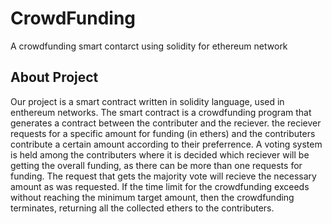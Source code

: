 # CrowdFunding
A crowdfunding smart contarct using solidity for ethereum network

## About Project

Our project is a smart contract written in solidity language, used in enthereum networks. The smart contract is a crowdfunding program that generates a contract between the contributer and the reciever. the reciever requests for a specific amount for funding (in ethers) and the contributers contribute a certain amount according to their preferrence. A voting system is held among the contributers where it is decided which reciever will be getting the overall funding, as there can be more than one requests for funding. The request that gets the majority vote will recieve the necessary amount as was requested. If the time limit for the crowdfunding exceeds without reaching the minimum target amount, then the crowdfunding terminates, returning all the collected ethers to the contributers. 
